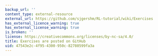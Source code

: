```yaml
---
backup_url: ''
content_type: external-resource
external_url: https://github.com/sjgershm/RL-tutorial/wiki/Exercises
has_external_licence_warning: true
has_external_license_warning: true
is_broken: ''
license: https://creativecommons.org/licenses/by-nc-sa/4.0/
title: Exercises are posted on GitHub
uid: 47543e2c-4f95-4300-950c-82780599fa3a
---
```

